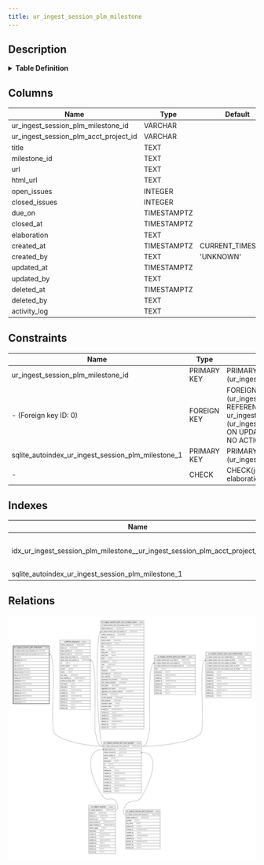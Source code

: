 ```yaml
---
title: ur_ingest_session_plm_milestone
---
```


## Description

<details>
<summary><strong>Table Definition</strong></summary>

```sql
CREATE TABLE "ur_ingest_session_plm_milestone" (
    "ur_ingest_session_plm_milestone_id" VARCHAR PRIMARY KEY NOT NULL,
    "ur_ingest_session_plm_acct_project_id" VARCHAR NOT NULL,
    "title" TEXT NOT NULL,
    "milestone_id" TEXT NOT NULL,
    "url" TEXT NOT NULL,
    "html_url" TEXT NOT NULL,
    "open_issues" INTEGER,
    "closed_issues" INTEGER,
    "due_on" TIMESTAMPTZ,
    "closed_at" TIMESTAMPTZ,
    "elaboration" TEXT CHECK(json_valid(elaboration) OR elaboration IS NULL),
    "created_at" TIMESTAMPTZ DEFAULT CURRENT_TIMESTAMP,
    "created_by" TEXT DEFAULT 'UNKNOWN',
    "updated_at" TIMESTAMPTZ,
    "updated_by" TEXT,
    "deleted_at" TIMESTAMPTZ,
    "deleted_by" TEXT,
    "activity_log" TEXT,
    FOREIGN KEY("ur_ingest_session_plm_acct_project_id") REFERENCES "ur_ingest_session_plm_acct_project"("ur_ingest_session_plm_acct_project_id")
)
```

</details>

## Columns

| Name                                  | Type        | Default           | Nullable | Parents                                                                                                               | Comment                                                                   |
| ------------------------------------- | ----------- | ----------------- | -------- | --------------------------------------------------------------------------------------------------------------------- | ------------------------------------------------------------------------- |
| ur_ingest_session_plm_milestone_id    | VARCHAR     |                   | false    |                                                                                                                       | {"isSqlDomainZodDescrMeta":true,"isVarChar":true}                         |
| ur_ingest_session_plm_acct_project_id | VARCHAR     |                   | false    | [ur_ingest_session_plm_acct_project](/docs/standard-library/rssd-schema/ur_ingest_session_plm_acct_project) | {"isSqlDomainZodDescrMeta":true,"isVarChar":true}                         |
| title                                 | TEXT        |                   | false    |                                                                                                                       |                                                                           |
| milestone_id                          | TEXT        |                   | false    |                                                                                                                       |                                                                           |
| url                                   | TEXT        |                   | false    |                                                                                                                       |                                                                           |
| html_url                              | TEXT        |                   | false    |                                                                                                                       |                                                                           |
| open_issues                           | INTEGER     |                   | true     |                                                                                                                       |                                                                           |
| closed_issues                         | INTEGER     |                   | true     |                                                                                                                       |                                                                           |
| due_on                                | TIMESTAMPTZ |                   | true     |                                                                                                                       | {"isSqlDomainZodDescrMeta":true,"isDateSqlDomain":true,"isDateTime":true} |
| closed_at                             | TIMESTAMPTZ |                   | true     |                                                                                                                       | {"isSqlDomainZodDescrMeta":true,"isDateSqlDomain":true,"isDateTime":true} |
| elaboration                           | TEXT        |                   | true     |                                                                                                                       | {"isSqlDomainZodDescrMeta":true,"isJsonText":true}                        |
| created_at                            | TIMESTAMPTZ | CURRENT_TIMESTAMP | true     |                                                                                                                       |                                                                           |
| created_by                            | TEXT        | 'UNKNOWN'         | true     |                                                                                                                       |                                                                           |
| updated_at                            | TIMESTAMPTZ |                   | true     |                                                                                                                       |                                                                           |
| updated_by                            | TEXT        |                   | true     |                                                                                                                       |                                                                           |
| deleted_at                            | TIMESTAMPTZ |                   | true     |                                                                                                                       |                                                                           |
| deleted_by                            | TEXT        |                   | true     |                                                                                                                       |                                                                           |
| activity_log                          | TEXT        |                   | true     |                                                                                                                       | {"isSqlDomainZodDescrMeta":true,"isJsonSqlDomain":true}                   |

## Constraints

| Name                                               | Type        | Definition                                                                                                                                                                                   |
| -------------------------------------------------- | ----------- | -------------------------------------------------------------------------------------------------------------------------------------------------------------------------------------------- |
| ur_ingest_session_plm_milestone_id                 | PRIMARY KEY | PRIMARY KEY (ur_ingest_session_plm_milestone_id)                                                                                                                                             |
| - (Foreign key ID: 0)                              | FOREIGN KEY | FOREIGN KEY (ur_ingest_session_plm_acct_project_id) REFERENCES ur_ingest_session_plm_acct_project (ur_ingest_session_plm_acct_project_id) ON UPDATE NO ACTION ON DELETE NO ACTION MATCH NONE |
| sqlite_autoindex_ur_ingest_session_plm_milestone_1 | PRIMARY KEY | PRIMARY KEY (ur_ingest_session_plm_milestone_id)                                                                                                                                             |
| -                                                  | CHECK       | CHECK(json_valid(elaboration) OR elaboration IS NULL)                                                                                                                                        |

## Indexes

| Name                                                                       | Definition                                                                                                                                                              |
| -------------------------------------------------------------------------- | ----------------------------------------------------------------------------------------------------------------------------------------------------------------------- |
| idx_ur_ingest_session_plm_milestone__ur_ingest_session_plm_acct_project_id | CREATE INDEX "idx_ur_ingest_session_plm_milestone__ur_ingest_session_plm_acct_project_id" ON "ur_ingest_session_plm_milestone"("ur_ingest_session_plm_acct_project_id") |
| sqlite_autoindex_ur_ingest_session_plm_milestone_1                         | PRIMARY KEY (ur_ingest_session_plm_milestone_id)                                                                                                                        |

## Relations

![er](../../../../../assets/images/content/docs/standard-library/rssd-schema/ur_ingest_session_plm_milestone.svg)
